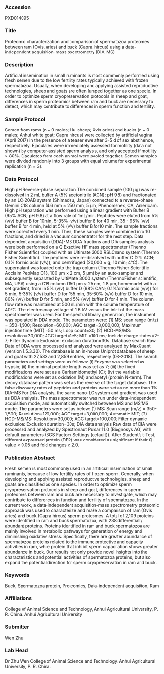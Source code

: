 ### Accession
PXD014095

### Title
Proteomic characterization and comparison of spermatozoa proteomes between ram (Ovis. aries) and buck (Capra. hircus) using a data-independent acquisition-mass spectrometry (DIA-MS)

### Description
Artificial insemination in small ruminants is most commonly performed using fresh semen due to the low fertility rates typically achieved with frozen spermatozoa. Usually, when developing and applying assisted reproductive technologies, sheep and goats are often lumped together as one specie. In order to optimize sperm cryopreservation protocols in sheep and goat, differences in sperm proteomics between ram and buck are necessary to detect, which may contribute to differences in sperm function and fertility.

### Sample Protocol
Semen from rams (n = 9 males; Hu-sheep; Ovis aries) and bucks (n = 9 males; Anhui white goat; Capra hircus) were collected by artificial vagina (April 2017) in the presence of a teaser ewe after 3-5 d of sex abstinence, respectively. Ejaculates were immediately assessed for motility (data not shown) by computer-assisted sperm analysis, and only accepted if motility > 80%. Ejaculates from each animal were pooled together. Semen samples were divided randomly into 3 groups with equal volume for experimental replication (n = 3).

### Data Protocol
High pH Reverse-phase separation The combined sample (100 μg) was re-dissolved in 2 mL buffer A (5% acetonitrile (ACN); pH 9.8) and fractionated by an LC-20AB system (Shimadzu, Japan) connected to a reverse-phase Gemini C18 column (4.6 mm × 250 mm, 5 μm, Phenomenex, CA, American). High pH separation was performed using a linear gradient with Buffer B (95% ACN; pH 9.8) at a flow rate of 1mL/min. Peptides were eluted from 5% (v/v) buffer B for 10min, 5-35% (v/v) buffer B for 40 min, 35 - 95% (v/v) buffer B for 4 min, held at 5% (v/v) buffer B for10 min. The sample fractions were collected every 1 min. Then, these samples were combined into 10 fractions, and dried in a vacuum concentrator for the next step.   Data dependent acquisition (DDA)-MS  DDA fractions and DIA samples analysis were both performed on a Q Exactive HF mass spectrometer (Thermo Fisher Scientific) coupled with an Ultimate 3000 RSLCnano system (Thermo Fisher Scientific). The peptides were re-dissolved with buffer C (2% ACN; 0.1% formic acid (v/v)), and centrifuged (20,000 × g; 10 min; 4°C). The supernatant was loaded onto the trap column (Thermo Fisher Scientific Acclaim PepMap C18, 100 μm × 2 cm, 5 μm) by an auto-sampler and subsequently separated by UltiMate 3000 system (ThermoFisher scientific, MA, USA) using a C18 column (150 μm × 25 cm, 1.8 μm, homemade) with a set gradient, from in 5% (v/v) buffer D (98% CAN; 0.1%formic acid (v/v)) for 5 min, 5-35% (v/v) buffer D for 155 min, 35-80% (v/v) buffer D for 10 min, 80% (v/v) buffer D for 5 min, and 5% (v/v) buffer D for 4 min. The column flow rate was maintained at 500 nL/min with the column temperature of 40°C. The electrospray voltage of 1.6 kV versus the inlet of the mass spectrometer was used. For the spectral library generation, the instrument was operated in DDA mode. The parameters were: (1) MS: scan range (m/z) = 350-1,500; Resolution=60,000; AGC target=3,000,000; Maximum injection time (MIT) =50 ms; Loop count=30; (2) HCD-MS/MS: resolution=30,000; AGC target=1e5; MIT =100 ms; Include charge states=2-7; Filter Dynamic Exclusion: exclusion duration=30s.  Database search Raw Data of DDA were processed and analyzed were analyzed by MaxQuant (version 1.5.3.30). The database is an in-house Uniprot database of sheep and goat with 27,533 and 2,859 entries, respectively (03-2018). The search parameters and settings were as follows: (i) Enzyme was selected as trypsin; (ii) the minimal peptide length was set as 7; (iii) the fixed modifications were set as a Carbamidomethyl (C); (iv) the variable modifications were set as oxidation (M) and acetyl (protein N-term). The decoy database pattern was set as the reverse of the target database. The false discovery rates of peptides and proteins were set as no more than 1%.   DIA-MS  For DIA analysis, the same nano-LC system and gradient was used as DDA analysis. The mass spectrometer was run under data-independent acquisition mode, and automatically switched between MS and MS/MS mode. The parameters were set as below: (1) MS: Scan range (m/z) = 350-1,500; Resolution=120,000; AGC target=3,000,000; Automatic MIT; (2) HCD-MS/MS: Resolution=30,000; AGC target=100,000; Filter dynamic exclusion: Exclusion duration=30s;  DIA data analysis  Raw data of DIA were processed and analyzed by Spectronaut Pulsar 11.0 (Biognosys AG) with default parameters (BGS Factory Settings (default)). After Student’s t-Test, different expressed protein (DEP) was considered as significant if their Q-value < 0.05 and fold changes ≥ 2.0.

### Publication Abstract
Fresh semen is most commonly used in an artificial insemination of small ruminants, because of low fertility rates of frozen sperm. Generally, when developing and applying assisted reproductive technologies, sheep and goats are classified as one species. In order to optimize sperm cryopreservation protocols in sheep and goat, differences in sperm proteomes between ram and buck are necessary to investigate, which may contribute to differences in function and fertility of spermatozoa. In the current work, a data-independent acquisition-mass spectrometry proteomic approach was used to characterize and make a comparison of ram (Ovis aries) and buck (Capra hircus) sperm proteomes. A total of 2,109 proteins were identified in ram and buck spermatozoa, with 238 differentially abundant proteins. Proteins identified in ram and buck spermatozoa are mainly involved in metabolic pathways for generation of energy and diminishing oxidative stress. Specifically, there are greater abundance of spermatozoa proteins related to the immune protective and capacity activities in ram, while protein that inhibit sperm capacitation shows greater abundance in buck. Our results not only provide novel insights into the characteristics and potential activities of spermatozoa proteins, but also expand the potential direction for sperm cryopreservation in ram and buck.

### Keywords
Buck, Spermatozoa protein, Proteomics, Data-independent acquisition, Ram

### Affiliations
College of Animal Science and Technology, Anhui Agricultural University, P. R. China.
Anhui Agricultural  University

### Submitter
Wen Zhu

### Lab Head
Dr Zhu Wen
College of Animal Science and Technology, Anhui Agricultural University, P. R. China.


